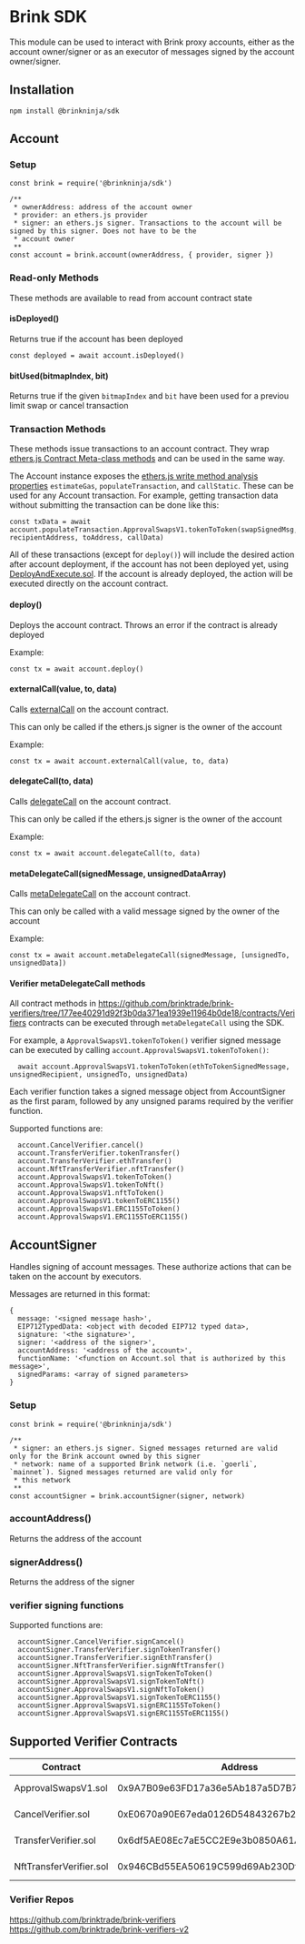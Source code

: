 # Brink SDK

This module can be used to interact with Brink proxy accounts, either as the account owner/signer or as an executor of messages signed by the account owner/signer.

## Installation

```
npm install @brinkninja/sdk
```

## Account

### Setup

```
const brink = require('@brinkninja/sdk')

/**
 * ownerAddress: address of the account owner
 * provider: an ethers.js provider
 * signer: an ethers.js signer. Transactions to the account will be signed by this signer. Does not have to be the
 * account owner
 **
const account = brink.account(ownerAddress, { provider, signer })
```

### Read-only Methods

These methods are available to read from account contract state

#### isDeployed()

Returns true if the account has been deployed

```
const deployed = await account.isDeployed()
```

#### bitUsed(bitmapIndex, bit)

Returns true if the given `bitmapIndex` and `bit` have been used for a previou limit swap or cancel transaction

### Transaction Methods

These methods issue transactions to an account contract. They wrap [ethers.js Contract Meta-class methods](https://docs.ethers.io/v5/api/contract/contract/#Contract-functionsCall) and can be used in the same way.

The Account instance exposes the [ethers.js write method analysis properties](https://docs.ethers.io/v5/api/contract/contract/#Contract--check) `estimateGas`, `populateTransaction`, and `callStatic`. These can be used for any Account transaction. For example, getting transaction data without submitting the transaction can be done like this:

```
const txData = await account.populateTransaction.ApprovalSwapsV1.tokenToToken(swapSignedMsg, recipientAddress, toAddress, callData)
```

All of these transactions (except for `deploy()`) will include the desired action after account deployment, if the account has not been deployed yet, using [DeployAndExecute.sol](https://github.com/brinktrade/brink-core/blob/2b2fda4bd5b3f91e31e8d736a60155755c2376f6/contracts/Batched/DeployAndExecute.sol). If the account is already deployed, the action will be executed directly on the account contract.

#### deploy()

Deploys the account contract. Throws an error if the contract is already deployed

Example:

```
const tx = await account.deploy()
```

#### externalCall(value, to, data)

Calls [externalCall](https://github.com/brinktrade/brink-core/blob/2b2fda4bd5b3f91e31e8d736a60155755c2376f6/contracts/Account/Account.sol#L36) on the account contract.

This can only be called if the ethers.js signer is the owner of the account

Example:

```
const tx = await account.externalCall(value, to, data)
```

#### delegateCall(to, data)

Calls [delegateCall](https://github.com/brinktrade/brink-core/blob/2b2fda4bd5b3f91e31e8d736a60155755c2376f6/contracts/Account/Account.sol#L50) on the account contract.

This can only be called if the ethers.js signer is the owner of the account

Example:

```
const tx = await account.delegateCall(to, data)
```

#### metaDelegateCall(signedMessage, unsignedDataArray)

Calls [metaDelegateCall](https://github.com/brinktrade/brink-core/blob/2b2fda4bd5b3f91e31e8d736a60155755c2376f6/contracts/Account/Account.sol#L65) on the account contract.

This can only be called with a valid message signed by the owner of the account

Example:

```
const tx = await account.metaDelegateCall(signedMessage, [unsignedTo, unsignedData])
```

#### Verifier metaDelegateCall methods

All contract methods in https://github.com/brinktrade/brink-verifiers/tree/177ee40291d92f3b0da371ea1939e11964b0de18/contracts/Verifiers contracts can be executed through `metaDelegateCall` using the SDK.

For example, a `ApprovalSwapsV1.tokenToToken()` verifier signed message can be executed by calling `account.ApprovalSwapsV1.tokenToToken()`:

```
  await account.ApprovalSwapsV1.tokenToToken(ethToTokenSignedMessage, unsignedRecipient, unsignedTo, unsignedData)
```

Each verifier function takes a signed message object from AccountSigner as the first param, followed by any unsigned params required by the verifier function.

Supported functions are:

```
  account.CancelVerifier.cancel()
  account.TransferVerifier.tokenTransfer()
  account.TransferVerifier.ethTransfer()
  account.NftTransferVerifier.nftTransfer()
  account.ApprovalSwapsV1.tokenToToken()
  account.ApprovalSwapsV1.tokenToNft()
  account.ApprovalSwapsV1.nftToToken()
  account.ApprovalSwapsV1.tokenToERC1155()
  account.ApprovalSwapsV1.ERC1155ToToken()
  account.ApprovalSwapsV1.ERC1155ToERC1155()
```

## AccountSigner

Handles signing of account messages. These authorize actions that can be taken on the account by executors.

Messages are returned in this format:

```
{
  message: '<signed message hash>',
  EIP712TypedData: <object with decoded EIP712 typed data>,
  signature: '<the signature>',
  signer: '<address of the signer>',
  accountAddress: '<address of the account>',
  functionName: '<function on Account.sol that is authorized by this message>',
  signedParams: <array of signed parameters>
}
```

### Setup

```
const brink = require('@brinkninja/sdk')

/**
 * signer: an ethers.js signer. Signed messages returned are valid only for the Brink account owned by this signer
 * network: name of a supported Brink network (i.e. `goerli`, `mainnet`). Signed messages returned are valid only for
 * this network
 **
const accountSigner = brink.accountSigner(signer, network)
```

### accountAddress()

Returns the address of the account

### signerAddress()

Returns the address of the signer

### verifier signing functions

Supported functions are:

```
  accountSigner.CancelVerifier.signCancel()
  accountSigner.TransferVerifier.signTokenTransfer()
  accountSigner.TransferVerifier.signEthTransfer()
  accountSigner.NftTransferVerifier.signNftTransfer()
  accountSigner.ApprovalSwapsV1.signTokenToToken()
  accountSigner.ApprovalSwapsV1.signTokenToNft()
  accountSigner.ApprovalSwapsV1.signNftToToken()
  accountSigner.ApprovalSwapsV1.signTokenToERC1155()
  accountSigner.ApprovalSwapsV1.signERC1155ToToken()
  accountSigner.ApprovalSwapsV1.signERC1155ToERC1155()
```

## Supported Verifier Contracts

| Contract | Address | Networks |
| --- | --- | --- |
| ApprovalSwapsV1.sol | 0x9A7B09e63FD17a36e5Ab187a5D7B75149fEBFa53 |[mainnet](https://etherscan.io/address/0x9A7B09e63FD17a36e5Ab187a5D7B75149fEBFa53#code), [goerli](https://goerli.etherscan.io/address/0x9A7B09e63FD17a36e5Ab187a5D7B75149fEBFa53#code)|
| CancelVerifier.sol | 0xE0670a90E67eda0126D54843267b27Ca6343B2d8 |[mainnet](https://etherscan.io/address/0xE0670a90E67eda0126D54843267b27Ca6343B2d8#code), [goerli](https://goerli.etherscan.io/address/0xE0670a90E67eda0126D54843267b27Ca6343B2d8#code)|
| TransferVerifier.sol | 0x6df5AE08Ec7aE5CC2E9e3b0850A61AD7C73bC9A9 |[mainnet](https://etherscan.io/address/0x6df5AE08Ec7aE5CC2E9e3b0850A61AD7C73bC9A9#code), [goerli](https://goerli.etherscan.io/address/0x6df5AE08Ec7aE5CC2E9e3b0850A61AD7C73bC9A9#code)|
| NftTransferVerifier.sol | 0x946CBd55EA50619C599d69Ab230Dff8707987D00 |[mainnet](https://etherscan.io/address/0x946CBd55EA50619C599d69Ab230Dff8707987D00#code), [goerli](https://goerli.etherscan.io/address/0x946CBd55EA50619C599d69Ab230Dff8707987D00#code)|

### Verifier Repos

https://github.com/brinktrade/brink-verifiers
https://github.com/brinktrade/brink-verifiers-v2
